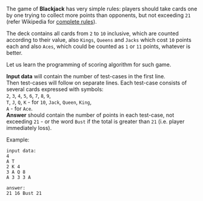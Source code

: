 <!-- #BlackJack -->
The game of **Blackjack** has very simple rules: players should take cards one by one trying to collect more points than
opponents, but not exceeding `21` (refer Wikipedia for [complete rules](http://en.wikipedia.org/wiki/Blackjack)).

The deck contains all cards from `2` to `10` inclusive, which are counted according to their value, also `Kings`,
`Queens` and `Jacks` which cost `10` points each and also `Aces`, which could be counted as `1` or `11` points,
whatever is better.

Let us learn the programming of scoring algorithm for such game.

**Input data** will contain the number of test-cases in the first line.  
Then test-cases will follow on separate lines. Each test-case consists of several cards expressed with symbols:  
`2`, `3`, `4`, `5`, `6`, `7`, `8`, `9`,  
`T`, `J`, `Q`, `K` - for `10`, `Jack`, `Queen`, `King`,  
`A` - for `Ace`.  
**Answer** should contain the number of points in each test-case, not exceeding `21` - or the word `Bust` if the total
is greater than `21` (i.e. player immediately loss).

Example:

    input data:
	4
	A T
	2 K 4
	3 A Q 8
	A 3 3 3 A
	
	answer:
	21 16 Bust 21
